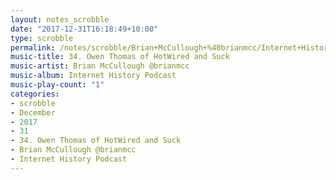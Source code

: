 ```yaml
---
layout: notes_scrobble
date: "2017-12-31T16:18:49+10:00"
type: scrobble
permalink: /notes/scrobble/Brian+McCullough+%40brianmcc/Internet+History+Podcast/4d7d439997a62816e8fe88bf1294e5814d8bd8e1.html
music-title: 34. Owen Thomas of HotWired and Suck
music-artist: Brian McCullough @brianmcc
music-album: Internet History Podcast
music-play-count: "1"
categories:
- scrobble
- December
- 2017
- 31
- 34. Owen Thomas of HotWired and Suck
- Brian McCullough @brianmcc
- Internet History Podcast
---
```

